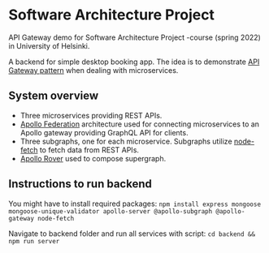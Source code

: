 # Software Architecture Project

API Gateway demo for Software Architecture Project -course (spring 2022) in University of Helsinki.

A backend for simple desktop booking app. The idea is to demonstrate [API Gateway pattern](https://microservices.io/patterns/apigateway.html) when dealing with microservices.

## System overview

- Three microservices providing REST APIs.
- [Apollo Federation](https://www.apollographql.com/docs/federation/) architecture used for connecting microservices to an Apollo gateway providing GraphQL API for clients.
- Three subgraphs, one for each microservice. Subgraphs utilize [node-fetch](https://www.npmjs.com/package/node-fetch) to fetch data from REST APIs.
- [Apollo Rover](https://www.apollographql.com/docs/rover/) used to compose supergraph.

## Instructions to run backend

You might have to install required packages:
`npm install express mongoose mongoose-unique-validator apollo-server @apollo-subgraph @apollo-gateway node-fetch`

Navigate to backend folder and run all services with script:
`cd backend && npm run server`